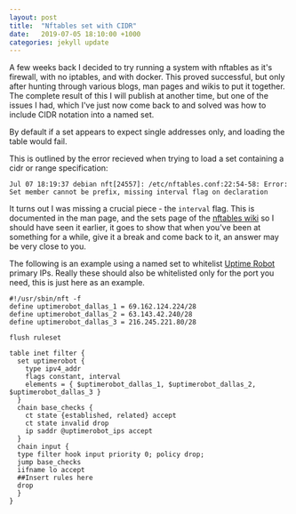 ```yaml
---
layout: post
title:  "Nftables set with CIDR"
date:   2019-07-05 18:10:00 +1000
categories: jekyll update
---
```


A few weeks back I decided to try running a system with nftables as it's firewall, with no iptables, and with docker. This proved successful, but only after hunting through various blogs, man pages and wikis to put it together.  The complete result of this I will publish at another time, but one of the issues I had, which I've just now come back to and solved was how to include CIDR notation into a named set.

By default if a set appears to expect single addresses only, and loading the table would fail.

This is outlined by the error recieved when trying to load a set containing a cidr or range specification:

```
Jul 07 18:19:37 debian nft[24557]: /etc/nftables.conf:22:54-58: Error: Set member cannot be prefix, missing interval flag on declaration
```

It turns out I was missing a crucial piece - the `interval` flag. This is documented in the man page, and the sets page of the [nftables wiki](https://wiki.nftables.org/wiki-nftables/index.php/Sets) so I should have seen it earlier, it goes to show that when you've been at something for a while, give it a break and come back to it, an answer may be very close to you.

The following is an example using a named set to whitelist [Uptime Robot](https://uptimerobot.com/locations) primary IPs. Really these should also be whitelisted only for the port you need, this is just here as an example.


```
#!/usr/sbin/nft -f
define uptimerobot_dallas_1 = 69.162.124.224/28
define uptimerobot_dallas_2 = 63.143.42.240/28
define uptimerobot_dallas_3 = 216.245.221.80/28

flush ruleset

table inet filter {
  set uptimerobot {
    type ipv4_addr
    flags constant, interval
    elements = { $uptimerobot_dallas_1, $uptimerobot_dallas_2, $uptimerobot_dallas_3 }
  }
  chain base_checks {
    ct state {established, related} accept
    ct state invalid drop
    ip saddr @uptimerobot_ips accept
  }
  chain input {
  type filter hook input priority 0; policy drop;
  jump base_checks
  iifname lo accept
  ##Insert rules here
  drop
  }
}
```

